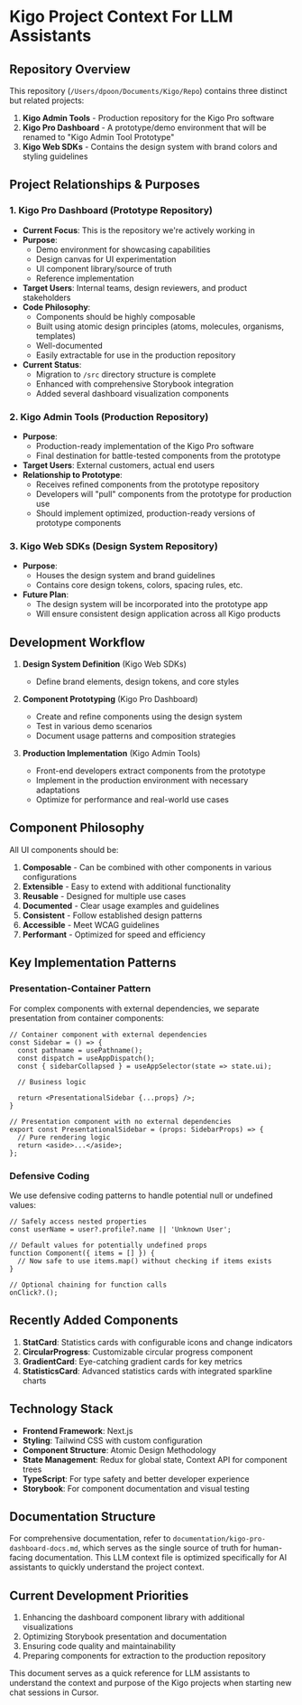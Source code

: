 # Kigo Project Context For LLM Assistants

## Repository Overview

This repository (`/Users/dpoon/Documents/Kigo/Repo`) contains three distinct but related projects:

1. **Kigo Admin Tools** - Production repository for the Kigo Pro software
2. **Kigo Pro Dashboard** - A prototype/demo environment that will be renamed to "Kigo Admin Tool Prototype"
3. **Kigo Web SDKs** - Contains the design system with brand colors and styling guidelines

## Project Relationships & Purposes

### 1. Kigo Pro Dashboard (Prototype Repository)
- **Current Focus**: This is the repository we're actively working in
- **Purpose**: 
  - Demo environment for showcasing capabilities
  - Design canvas for UI experimentation
  - UI component library/source of truth
  - Reference implementation
- **Target Users**: Internal teams, design reviewers, and product stakeholders
- **Code Philosophy**:
  - Components should be highly composable
  - Built using atomic design principles (atoms, molecules, organisms, templates)
  - Well-documented
  - Easily extractable for use in the production repository
- **Current Status**: 
  - Migration to `/src` directory structure is complete
  - Enhanced with comprehensive Storybook integration
  - Added several dashboard visualization components

### 2. Kigo Admin Tools (Production Repository)
- **Purpose**: 
  - Production-ready implementation of the Kigo Pro software
  - Final destination for battle-tested components from the prototype
- **Target Users**: External customers, actual end users
- **Relationship to Prototype**:
  - Receives refined components from the prototype repository
  - Developers will "pull" components from the prototype for production use
  - Should implement optimized, production-ready versions of prototype components

### 3. Kigo Web SDKs (Design System Repository)
- **Purpose**:
  - Houses the design system and brand guidelines
  - Contains core design tokens, colors, spacing rules, etc.
- **Future Plan**: 
  - The design system will be incorporated into the prototype app
  - Will ensure consistent design application across all Kigo products

## Development Workflow

1. **Design System Definition** (Kigo Web SDKs)
   - Define brand elements, design tokens, and core styles

2. **Component Prototyping** (Kigo Pro Dashboard)
   - Create and refine components using the design system
   - Test in various demo scenarios
   - Document usage patterns and composition strategies

3. **Production Implementation** (Kigo Admin Tools)
   - Front-end developers extract components from the prototype
   - Implement in the production environment with necessary adaptations
   - Optimize for performance and real-world use cases

## Component Philosophy

All UI components should be:

1. **Composable** - Can be combined with other components in various configurations
2. **Extensible** - Easy to extend with additional functionality
3. **Reusable** - Designed for multiple use cases
4. **Documented** - Clear usage examples and guidelines
5. **Consistent** - Follow established design patterns
6. **Accessible** - Meet WCAG guidelines
7. **Performant** - Optimized for speed and efficiency

## Key Implementation Patterns

### Presentation-Container Pattern
For complex components with external dependencies, we separate presentation from container components:

```tsx
// Container component with external dependencies
const Sidebar = () => {
  const pathname = usePathname();
  const dispatch = useAppDispatch();
  const { sidebarCollapsed } = useAppSelector(state => state.ui);
  
  // Business logic
  
  return <PresentationalSidebar {...props} />;
}

// Presentation component with no external dependencies
export const PresentationalSidebar = (props: SidebarProps) => {
  // Pure rendering logic
  return <aside>...</aside>;
};
```

### Defensive Coding
We use defensive coding patterns to handle potential null or undefined values:

```tsx
// Safely access nested properties
const userName = user?.profile?.name || 'Unknown User';

// Default values for potentially undefined props
function Component({ items = [] }) {
  // Now safe to use items.map() without checking if items exists
}

// Optional chaining for function calls
onClick?.();
```

## Recently Added Components

1. **StatCard**: Statistics cards with configurable icons and change indicators
2. **CircularProgress**: Customizable circular progress component
3. **GradientCard**: Eye-catching gradient cards for key metrics
4. **StatisticsCard**: Advanced statistics cards with integrated sparkline charts

## Technology Stack

- **Frontend Framework**: Next.js
- **Styling**: Tailwind CSS with custom configuration
- **Component Structure**: Atomic Design Methodology
- **State Management**: Redux for global state, Context API for component trees
- **TypeScript**: For type safety and better developer experience
- **Storybook**: For component documentation and visual testing

## Documentation Structure

For comprehensive documentation, refer to `documentation/kigo-pro-dashboard-docs.md`, which serves as the single source of truth for human-facing documentation. This LLM context file is optimized specifically for AI assistants to quickly understand the project context.

## Current Development Priorities

1. Enhancing the dashboard component library with additional visualizations
2. Optimizing Storybook presentation and documentation
3. Ensuring code quality and maintainability
4. Preparing components for extraction to the production repository

This document serves as a quick reference for LLM assistants to understand the context and purpose of the Kigo projects when starting new chat sessions in Cursor. 